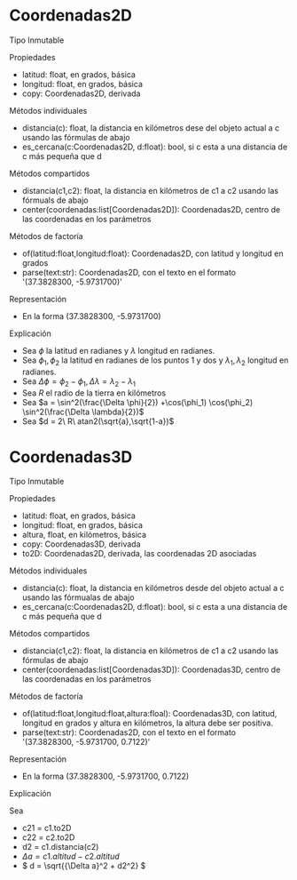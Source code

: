 # Coordenadas2D

Tipo Inmutable

Propiedades

- latitud: float, en grados, básica
- longitud: float, en grados, básica
- copy: Coordenadas2D, derivada

Métodos individuales

- distancia(c): float, la distancia en kilómetros dese del objeto actual a c usando las fórmulas de abajo
- es_cercana(c:Coordenadas2D, d:float): bool, si c esta a una distancia de c más pequeña que d

Métodos compartidos

- distancia(c1,c2): float, la distancia en kilómetros de c1 a c2 usando las fórmuals de abajo
- center(coordenadas:list[Coordenadas2D]): Coordenadas2D, centro de las coordenadas en los parámetros

Métodos de factoría

- of(latitud:float,longitud:float): Coordenadas2D, con latitud y longitud en grados
- parse(text:str): Coordenadas2D, con el texto en el formato '(37.3828300, -5.9731700)'

Representación

- En la forma (37.3828300, -5.9731700)

Explicación

- Sea $\phi$ la latitud en radianes y $\lambda$ longitud en radianes.
- Sea $\phi_1, \phi_2$ la latitud en radianes de los puntos 1 y dos y $\lambda_1, \lambda_2$ longitud en radianes.
- Sea $\Delta \phi = \phi_2 - \phi_1, \Delta \lambda = \lambda_2 - \lambda_1$
- Sea *R* el radio de la tierra en kilómetros
- Sea 
	$a = \sin^2(\frac{\Delta \phi}{2}) +\cos(\phi_1) \cos(\phi_2) \sin^2(\frac{\Delta \lambda}{2})$
- Sea 
	$d = 2\ R\ atan2(\sqrt{a},\sqrt{1-a})$

# Coordenadas3D

Tipo Inmutable

Propiedades

- latitud: float, en grados, básica
- longitud: float, en grados, básica
- altura, float, en kilómetros, básica
- copy: Coordenadas3D, derivada
- to2D: Coordenadas2D, derivada, las coordenadas 2D asociadas

Métodos individuales

- distancia(c): float, la distancia en kilómetros desde del objeto actual a c usando las fórmualas de abajo
- es_cercana(c:Coordenadas2D, d:float): bool, si c esta a una distancia de c más pequeña que d

Métodos compartidos

- distancia(c1,c2): float, la distancia en kilómetros de c1 a c2 usando las fórmulas de abajo
- center(coordenadas:list[Coordenadas3D]): Coordenadas3D, centro de las coordenadas en los parámetros

Métodos de factoría

- of(latitud:float,longitud:float,altura:floal): Coordenadas3D, con latitud, longitud en grados y altura en kilómetros, la altura debe ser positiva.
- parse(text:str): Coordenadas2D, con el texto en el formato '(37.3828300, -5.9731700, 0.7122)'

Representación

- En la forma (37.3828300, -5.9731700, 0.7122)

Explicación

Sea 

- c21 = c1.to2D
- c22 = c2.to2D
- d2 = c1.distancia(c2)
- $\Delta a = c1.altitud-c2.altitud$
- $ d = \sqrt{{\Delta a}^2 + d2^2} $